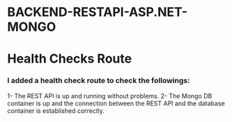 # BACKEND-RESTAPI-ASP.NET-MONGO

# Health Checks Route 
### I added a health check route to check the followings:
1- The REST API is up and running without problems.
2- The Mongo DB container is up and the connection between the REST API and the database container is established correctly.
